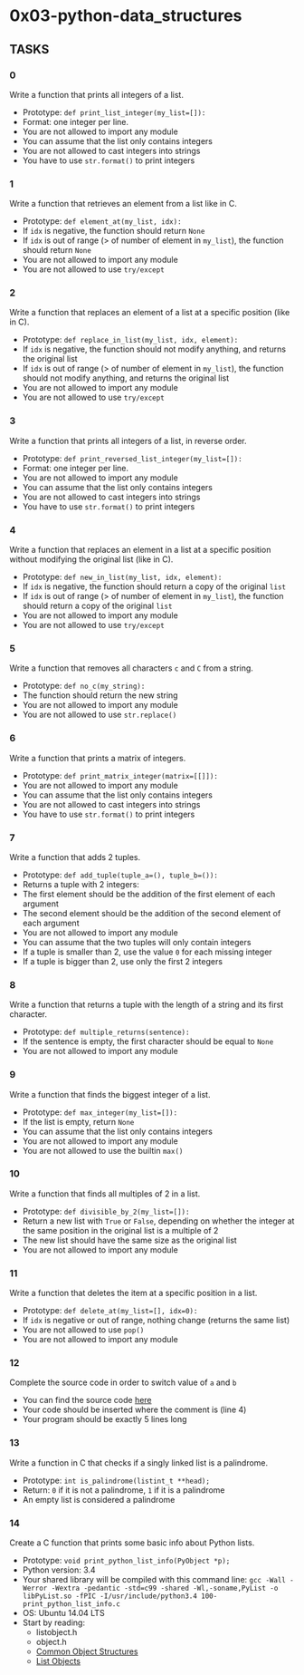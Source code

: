 # 0x03-python-data_structures

## TASKS

### 0
Write a function that prints all integers of a list.
- Prototype: `def print_list_integer(my_list=[]):`
- Format: one integer per line.
- You are not allowed to import any module
- You can assume that the list only contains integers
- You are not allowed to cast integers into strings
- You have to use `str.format()` to print integers

### 1
Write a function that retrieves an element from a list like in C.
- Prototype: `def element_at(my_list, idx):`
- If `idx` is negative, the function should return `None`
- If `idx` is out of range (> of number of element in `my_list`), the function
  should return `None`
- You are not allowed to import any module
- You are not allowed to use `try/except`

### 2
Write a function that replaces an element of a list at a specific position
(like in C).
- Prototype: `def replace_in_list(my_list, idx, element):`
- If `idx` is negative, the function should not modify anything, and returns
  the original list
- If `idx` is out of range (> of number of element in `my_list`), the function
  should not modify anything, and returns the original list
- You are not allowed to import any module
- You are not allowed to use `try/except`

### 3
Write a function that prints all integers of a list, in reverse order.
- Prototype: `def print_reversed_list_integer(my_list=[]):`
- Format: one integer per line.
- You are not allowed to import any module
- You can assume that the list only contains integers
- You are not allowed to cast integers into strings
- You have to use `str.format()` to print integers

### 4
Write a function that replaces an element in a list at a specific position
without modifying the original list (like in C).
- Prototype: `def new_in_list(my_list, idx, element):`
- If `idx` is negative, the function should return a copy of the original `list`
- If `idx` is out of range (> of number of element in `my_list`), the function
  should return a copy of the original `list`
- You are not allowed to import any module
- You are not allowed to use `try/except`

### 5
Write a function that removes all characters `c` and `C` from a string.
- Prototype: `def no_c(my_string):`
- The function should return the new string
- You are not allowed to import any module
- You are not allowed to use `str.replace()`

### 6
Write a function that prints a matrix of integers.
- Prototype: `def print_matrix_integer(matrix=[[]]):`
- You are not allowed to import any module
- You can assume that the list only contains integers
- You are not allowed to cast integers into strings
- You have to use `str.format()` to print integers

### 7
Write a function that adds 2 tuples.
- Prototype: `def add_tuple(tuple_a=(), tuple_b=()):`
- Returns a tuple with 2 integers:
- The first element should be the addition of the first element of each argument
- The second element should be the addition of the second element of each argument
- You are not allowed to import any module
- You can assume that the two tuples will only contain integers
- If a tuple is smaller than 2, use the value `0` for each missing integer
- If a tuple is bigger than 2, use only the first 2 integers

### 8
Write a function that returns a tuple with the length of a string and its
first character.
- Prototype: `def multiple_returns(sentence):`
- If the sentence is empty, the first character should be equal to `None`
- You are not allowed to import any module

### 9
Write a function that finds the biggest integer of a list.
- Prototype: `def max_integer(my_list=[]):`
- If the list is empty, return `None`
- You can assume that the list only contains integers
- You are not allowed to import any module
- You are not allowed to use the builtin `max()`

### 10
Write a function that finds all multiples of 2 in a list.
- Prototype: `def divisible_by_2(my_list=[]):`
- Return a new list with `True` or `False`, depending on whether the integer
  at the same position in the original list is a multiple of 2
- The new list should have the same size as the original list
- You are not allowed to import any module

### 11
Write a function that deletes the item at a specific position in a list.
- Prototype: `def delete_at(my_list=[], idx=0):`
- If `idx` is negative or out of range, nothing change (returns the same list)
- You are not allowed to use `pop()`
- You are not allowed to import any module

### 12
Complete the source code in order to switch value of `a` and `b`
- You can find the source code [here](https://intranet.alxswe.com/rltoken/Iwhtw8ZaGLN7TIzodKGnYA)
- Your code should be inserted where the comment is (line 4)
- Your program should be exactly 5 lines long

### 13
Write a function in C that checks if a singly linked list is a palindrome.
- Prototype: `int is_palindrome(listint_t **head);`
- Return: `0` if it is not a palindrome, `1` if it is a palindrome
- An empty list is considered a palindrome

### 14
Create a C function that prints some basic info about Python lists.
- Prototype: `void print_python_list_info(PyObject *p);`
- Python version: 3.4
- Your shared library will be compiled with this command line: `gcc -Wall -Werror
  -Wextra -pedantic -std=c99 -shared -Wl,-soname,PyList -o libPyList.so -fPIC
  -I/usr/include/python3.4 100-print_python_list_info.c`
- OS: Ubuntu 14.04 LTS
- Start by reading:
  - listobject.h
  - object.h
  - [Common Object Structures](https://intranet.alxswe.com/rltoken/jmRTk4m1VSzjsu3QTGaC6w)
  - [List Objects](https://intranet.alxswe.com/rltoken/7V1HlQRESjCqrKrw_O_Urw)
